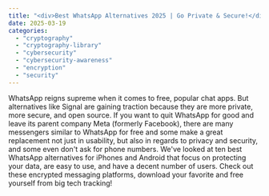```yaml
---
title: "<div>Best WhatsApp Alternatives 2025 | Go Private & Secure!</div>"
date: 2025-03-19
categories: 
  - "cryptography"
  - "cryptography-library"
  - "cybersecurity"
  - "cybersecurity-awareness"
  - "encryption"
  - "security"
---
```


WhatsApp reigns supreme when it comes to free, popular chat apps. But alternatives like Signal are gaining traction because they are more private, more secure, and open source. If you want to quit WhatsApp for good and leave its parent company Meta (formerly Facebook), there are many messengers similar to WhatsApp for free and some make a great replacement not just in usability, but also in regards to privacy and security, and some even don't ask for phone numbers. We've looked at ten best WhatsApp alternatives for iPhones and Android that focus on protecting your data, are easy to use, and have a decent number of users. Check out these encrypted messaging platforms, download your favorite and free yourself from big tech tracking!
